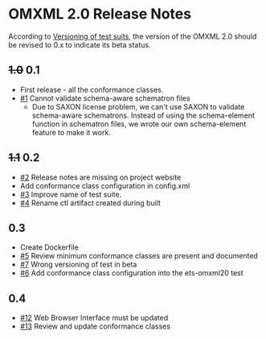 # OMXML 2.0 Release Notes

According to [Versioning of test suits](https://github.com/opengeospatial/cite/wiki/ETS-Names-and-Versioning#versioning-of-test-suites), the version of the OMXML 2.0 should be revised to 0.x to indicate its beta status.

## ~~1.0~~ 0.1 
  * First release - all the conformance classes.
  * [#1](https://github.com/opengeospatial/ets-omxml20/issues/1) Cannot validate schema-aware schematron files
    * Due to SAXON license problem, we can't use SAXON to validate schema-aware schematrons. Instead of using the schema-element function in schematron files, we wrote our own schema-element feature to make it work.

## ~~1.1~~ 0.2
  * [#2](https://github.com/opengeospatial/ets-omxml20/issues/2) Release notes are missing on project website
  * Add conformance class configuration in config.xml
  * [#3](https://github.com/opengeospatial/ets-omxml20/issues/3) Improve name of test suite.
  * [#4](https://github.com/opengeospatial/ets-omxml20/issues/4) Rename ctl artifact created during built

## 0.3
 * Create Dockerfile
 * [#5](https://github.com/opengeospatial/ets-omxml20/issues/5) Review minimum conformance classes are present and documented
 * [#7](https://github.com/opengeospatial/ets-omxml20/issues/7) Wrong versioning of test in beta
 * [#6](https://github.com/opengeospatial/ets-omxml20/issues/6) Add conformance class configuration into the ets-omxml20 test

## 0.4
 * [#12](https://github.com/opengeospatial/ets-omxml20/issues/12) Web Browser Interface must be updated
 * [#13](https://github.com/opengeospatial/ets-omxml20/issues/13) Review and update conformance classes
